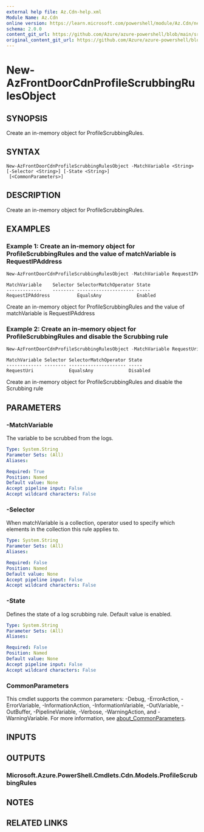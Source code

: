 ```yaml
---
external help file: Az.Cdn-help.xml
Module Name: Az.Cdn
online version: https://learn.microsoft.com/powershell/module/Az.Cdn/new-azfrontdoorcdnprofilescrubbingrulesobject
schema: 2.0.0
content_git_url: https://github.com/Azure/azure-powershell/blob/main/src/Cdn/Cdn/help/New-AzFrontDoorCdnProfileScrubbingRulesObject.md
original_content_git_url: https://github.com/Azure/azure-powershell/blob/main/src/Cdn/Cdn/help/New-AzFrontDoorCdnProfileScrubbingRulesObject.md
---
```


# New-AzFrontDoorCdnProfileScrubbingRulesObject

## SYNOPSIS
Create an in-memory object for ProfileScrubbingRules.

## SYNTAX

```
New-AzFrontDoorCdnProfileScrubbingRulesObject -MatchVariable <String> [-Selector <String>] [-State <String>]
 [<CommonParameters>]
```

## DESCRIPTION
Create an in-memory object for ProfileScrubbingRules.

## EXAMPLES

### Example 1: Create an in-memory object for ProfileScrubbingRules and the value of matchVariable is RequestIPAddress
```powershell
New-AzFrontDoorCdnProfileScrubbingRulesObject -MatchVariable RequestIPAddress -State Enabled
```

```output
MatchVariable    Selector SelectorMatchOperator State
-------------    -------- --------------------- -----
RequestIPAddress          EqualsAny             Enabled
```

Create an in-memory object for ProfileScrubbingRules and the value of matchVariable is RequestIPAddress

### Example 2: Create an in-memory object for ProfileScrubbingRules and disable the Scrubbing rule
```powershell
New-AzFrontDoorCdnProfileScrubbingRulesObject -MatchVariable RequestUri -State Disabled
```

```output
MatchVariable Selector SelectorMatchOperator State
------------- -------- --------------------- -----
RequestUri             EqualsAny             Disabled
```

Create an in-memory object for ProfileScrubbingRules and disable the Scrubbing rule

## PARAMETERS

### -MatchVariable
The variable to be scrubbed from the logs.

```yaml
Type: System.String
Parameter Sets: (All)
Aliases:

Required: True
Position: Named
Default value: None
Accept pipeline input: False
Accept wildcard characters: False
```

### -Selector
When matchVariable is a collection, operator used to specify which elements in the collection this rule applies to.

```yaml
Type: System.String
Parameter Sets: (All)
Aliases:

Required: False
Position: Named
Default value: None
Accept pipeline input: False
Accept wildcard characters: False
```

### -State
Defines the state of a log scrubbing rule.
Default value is enabled.

```yaml
Type: System.String
Parameter Sets: (All)
Aliases:

Required: False
Position: Named
Default value: None
Accept pipeline input: False
Accept wildcard characters: False
```

### CommonParameters
This cmdlet supports the common parameters: -Debug, -ErrorAction, -ErrorVariable, -InformationAction, -InformationVariable, -OutVariable, -OutBuffer, -PipelineVariable, -Verbose, -WarningAction, and -WarningVariable. For more information, see [about_CommonParameters](http://go.microsoft.com/fwlink/?LinkID=113216).

## INPUTS

## OUTPUTS

### Microsoft.Azure.PowerShell.Cmdlets.Cdn.Models.ProfileScrubbingRules

## NOTES

## RELATED LINKS
